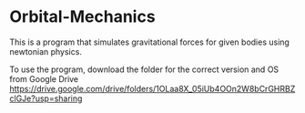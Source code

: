 # Orbital-Mechanics
This is a program that simulates gravitational forces for given bodies using newtonian physics.

To use the program, download the folder for the correct version and OS from Google Drive
https://drive.google.com/drive/folders/1OLaa8X_05iUb4OOn2W8bCrGHRBZclGJe?usp=sharing
